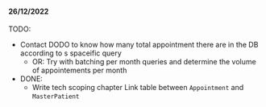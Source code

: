 #### 26/12/2022

TODO:
- Contact DODO to know how many total appointment there are in the DB according to s spaceific query
	- OR: Try with batching per month queries and determine the volume of appointements per month
- DONE:
	- Write tech scoping chapter Link table between `Appointment` and `MasterPatient`